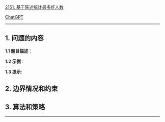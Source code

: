 [2151. 基于陈述统计最多好人数](https://leetcode.cn/problems/maximum-good-people-based-on-statements)

[ChatGPT](chat.openai.com)

---

## 1. 问题的内容
**1.1 题目描述**：

**1.2 示例**：

**1.3 提示**:

## 2. 边界情况和约束


## 3. 算法和策略

---

